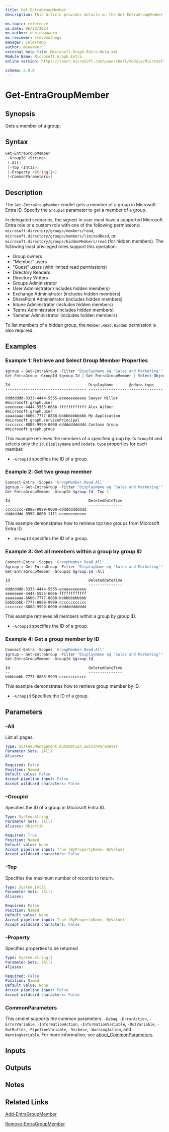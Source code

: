 ```yaml
---
title: Get-EntraGroupMember
description: This article provides details on the Get-EntraGroupMember command.

ms.topic: reference
ms.date: 06/26/2024
ms.author: eunicewaweru
ms.reviewer: stevemutungi
manager: CelesteDG
author: msewaweru
external help file: Microsoft.Graph.Entra-Help.xml
Module Name: Microsoft.Graph.Entra
online version: https://learn.microsoft.com/powershell/module/Microsoft.Graph.Entra/Get-EntraGroupMember

schema: 2.0.0
---
```


# Get-EntraGroupMember

## Synopsis

Gets a member of a group.

## Syntax

```powershell
Get-EntraGroupMember
 -GroupId <String>
 [-All]
 [-Top <Int32>]
 [-Property <String[]>]
 [<CommonParameters>]
```

## Description

The `Get-EntraGroupMember` cmdlet gets a member of a group in Microsoft Entra ID. Specify the `GroupId` parameter to get a member of a group.

In delegated scenarios, the signed-in user must have a supported Microsoft Entra role or a custom role with one of the following permissions: `microsoft.directory/groups/members/read`, `microsoft.directory/groups/members/limitedRead`, or `microsoft.directory/groups/hiddenMembers/read` (for hidden members). The following least privileged roles support this operation:

- Group owners
- "Member" users
- "Guest" users (with limited read permissions)
- Directory Readers
- Directory Writers
- Groups Administrator
- User Administrator (includes hidden members)
- Exchange Administrator (includes hidden members)
- SharePoint Administrator (includes hidden members)
- Intune Administrator (includes hidden members)
- Teams Administrator (includes hidden members)
- Yammer Administrator (includes hidden members)

To list members of a hidden group, the `Member.Read.Hidden` permission is also required.

## Examples

### Example 1: Retrieve and Select Group Member Properties

```powershell
$group = Get-EntraGroup -Filter "DisplayName eq 'Sales and Marketing'"
Get-EntraGroup -GroupId $group.Id | Get-EntraGroupMember | Select-Object Id, DisplayName, '@odata.type' 
```

```Output
Id                                   DisplayName       @odata.type                     
------------------------------------ ----------------- -------------------------------
dddddddd-3333-4444-5555-eeeeeeeeeeee Sawyer Miller     #microsoft.graph.user
eeeeeeee-4444-5555-6666-ffffffffffff Alex Wilber       #microsoft.graph.user
aaaaaaaa-6666-7777-8888-bbbbbbbbbbbb My Application    #microsoft.graph.servicePrincipal
cccccccc-8888-9999-0000-dddddddddddd Contoso Group     #microsoft.graph.group
```

This example retrieves the members of a specified group by its `GroupId` and selects only the `Id`, `DisplayName` and `@odata.type` properties for each member.

- `-GroupId` specifies the ID of a group.

### Example 2: Get two group member

```powershell
Connect-Entra -Scopes 'GroupMember.Read.All'
$group = Get-EntraGroup -Filter "DisplayName eq 'Sales and Marketing'"
Get-EntraGroupMember -GroupId $group.Id -Top 2
```

```Output
Id                                   DeletedDateTime
--                                   ---------------
cccccccc-8888-9999-0000-dddddddddddd
dddddddd-9999-0000-1111-eeeeeeeeeeee
```

This example demonstrates how to retrieve top two groups from Microsoft Entra ID.  

- `-GroupId` specifies the ID of a group. 

### Example 3: Get all members within a group by group ID

```powershell
Connect-Entra -Scopes 'GroupMember.Read.All'
$group = Get-EntraGroup -Filter "DisplayName eq 'Sales and Marketing'"
Get-EntraGroupMember -GroupId $group.Id -All
```

```Output
Id                                   DeletedDateTime
--                                   ---------------
dddddddd-3333-4444-5555-eeeeeeeeeeee
eeeeeeee-4444-5555-6666-ffffffffffff
aaaaaaaa-6666-7777-8888-bbbbbbbbbbbb
bbbbbbbb-7777-8888-9999-cccccccccccc
cccccccc-8888-9999-0000-dddddddddddd
```

This example retrieves all members within a group by group ID.

- `-GroupId` specifies the ID of a group.

### Example 4: Get a group member by ID

```powershell
Connect-Entra -Scopes 'GroupMember.Read.All'
$group = Get-EntraGroup -Filter "DisplayName eq 'Sales and Marketing'"
Get-EntraGroupMember -GroupId $group.Id
```

```Output
Id                                   DeletedDateTime
--                                   ---------------
bbbbbbbb-7777-8888-9999-cccccccccccc
```

This example demonstrates how to retrieve group member by ID.

- `-GroupId` Specifies the ID of a group.

## Parameters

### -All

List all pages.

```yaml
Type: System.Management.Automation.SwitchParameter
Parameter Sets: (All)
Aliases:

Required: False
Position: Named
Default value: False
Accept pipeline input: False
Accept wildcard characters: False
```

### -GroupId

Specifies the ID of a group in Microsoft Entra ID.

```yaml
Type: System.String
Parameter Sets: (All)
Aliases: ObjectId

Required: True
Position: Named
Default value: None
Accept pipeline input: True (ByPropertyName, ByValue)
Accept wildcard characters: False
```

### -Top

Specifies the maximum number of records to return.

```yaml
Type: System.Int32
Parameter Sets: (All)
Aliases:

Required: False
Position: Named
Default value: None
Accept pipeline input: True (ByPropertyName, ByValue)
Accept wildcard characters: False
```

### -Property

Specifies properties to be returned

```yaml
Type: System.String[]
Parameter Sets: (All)
Aliases:

Required: False
Position: Named
Default value: None
Accept pipeline input: False
Accept wildcard characters: False
```

### CommonParameters

This cmdlet supports the common parameters: `-Debug`, `-ErrorAction`, `-ErrorVariable`, `-InformationAction`, `-InformationVariable`, `-OutVariable`, `-OutBuffer`, `-PipelineVariable`, `-Verbose`, `-WarningAction`, and `-WarningVariable`. For more information, see [about_CommonParameters](https://go.microsoft.com/fwlink/?LinkID=113216).

## Inputs

## Outputs

## Notes

## Related Links

[Add-EntraGroupMember](Add-EntraGroupMember.md)

[Remove-EntraGroupMember](Remove-EntraGroupMember.md)
